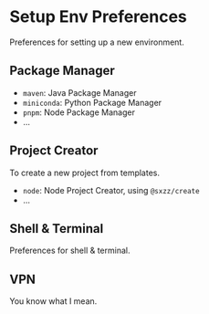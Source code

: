 # Setup Env Preferences

Preferences for setting up a new environment.

## Package Manager

- `maven`: Java Package Manager
- `miniconda`: Python Package Manager
- `pnpm`: Node Package Manager
- ...

## Project Creator

To create a new project from templates.

- `node`: Node Project Creator, using `@sxzz/create`
- ...

## Shell & Terminal

Preferences for shell & terminal.

## VPN

You know what I mean.
